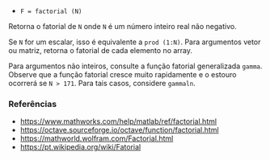 * `F = factorial (N)`

Retorna o fatorial de `N` onde `N` é um número inteiro real não negativo.

Se `N` for um escalar, isso é equivalente a `prod (1:N)`. Para argumentos vetor
ou matriz, retorna o fatorial de cada elemento no array.

Para argumentos não inteiros, consulte a função fatorial generalizada `gamma`.
Observe que a função fatorial cresce muito rapidamente e o estouro ocorrerá se `N > 171`.
Para tais casos, considere `gammaln`.

### Referências

* https://www.mathworks.com/help/matlab/ref/factorial.html
* https://octave.sourceforge.io/octave/function/factorial.html
* https://mathworld.wolfram.com/Factorial.html
* https://pt.wikipedia.org/wiki/Fatorial
